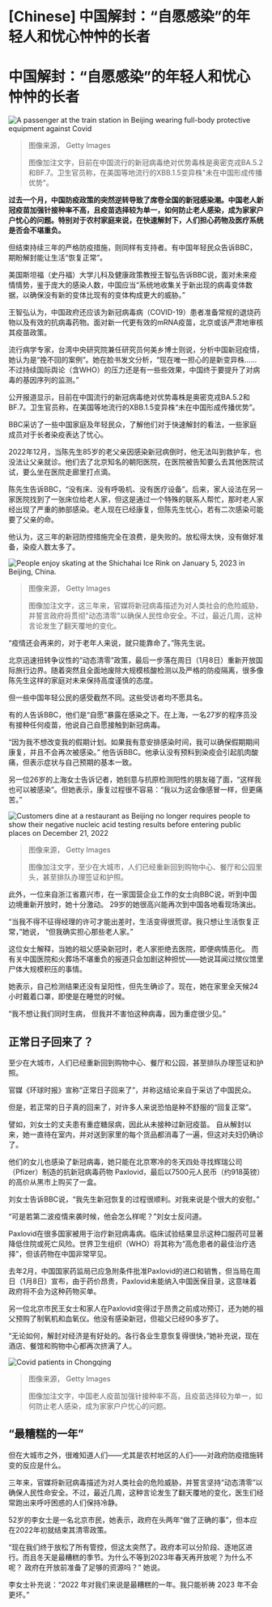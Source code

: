 # [Chinese] 中国解封：“自愿感染”的年轻人和忧心忡忡的长者

#  中国解封：“自愿感染”的年轻人和忧心忡忡的长者


![A passenger at the train station in Beijing wearing full-body protective equipment against Covid](_128213622_gettyimages-1246013148.jpg)

> 图像来源，  Getty Images
>
> 图像加注文字，目前在中国流行的新冠病毒绝对优势毒株是奥密克戎BA.5.2和BF.7。卫生官员称，在美国等地流行的XBB.1.5变异株"未在中国形成传播优势"。

**过去一个月，中国防疫政策的突然逆转导致了席卷全国的新冠感染潮。中国老人新冠疫苗加强针接种率不高，且疫苗选择较为单一，如何防止老人感染，成为家家户户忧心的问题。特别对于农村家庭来说，在快速解封下，人们担心药物及医疗系统是否会不堪重负。**

但结束持续三年的严格防疫措施，则同样有支持者。有中国年轻民众告诉BBC，期盼解封能让生活“恢复正常”。

美国斯坦福（史丹福）大学儿科及健康政策教授王智弘告诉BBC说，面对未来疫情情势，鉴于庞大的感染人数，中国应当“系统地收集关于新出现的病毒变体数据，以确保没有新的变体比现有的变体构成更大的威胁。”

王智弘认为，中国政府还应该为新冠病毒病（COVID-19）患者准备常规的退烧药物以及有效的抗病毒药物。面对新一代更有效的mRNA疫苗，北京或该严肃地审核其疫苗政策。

流行病学专家，台湾中央研究院兼任研究员何美乡博士则说，分析中国新冠疫情，她认为是“挽不回的案例”。她在脸书发文分析，“现在唯一担心的是新变异株……不过持续国际舆论（含WHO）的压力还是有一些些效果，中国终于要提升了对病毒的基因序列的监测。”

公开报道显示，目前在中国流行的新冠病毒绝对优势毒株是奥密克戎BA.5.2和BF.7。卫生官员称，在美国等地流行的XBB.1.5变异株“未在中国形成传播优势”。

BBC采访了一些中国家庭及年轻民众，了解他们对于快速解封的看法，一些家庭成员对于长者染疫表达了忧心。

2022年12月，当陈先生85岁的老父亲因感染新冠病倒时，他无法叫到救护车，也没法让父亲就诊。他们去了北京知名的朝阳医院，在医院被告知要么去其他医院试试，要么坐在医院走廊里打点滴。

陈先生告诉BBC，“没有床、没有呼吸机、没有医疗设备”。后来，家人设法在另一家医院找到了一张床位给老人家，但这是通过一个特殊的联系人帮忙，那时老人家经出现了严重的肺部感染。老人现在已经康复，但陈先生忧心，若有二次感染可能要了父亲的命。

他认为，这三年的新冠防控措施完全在浪费，是失败的。放松得太快，没有做好准备，染疫人数太多了。

![People enjoy skating at the Shichahai Ice Rink on January 5, 2023 in Beijing, China.](_128213237_gettyimages-1454484805.jpg)

> 图像来源，  Getty Images
>
> 图像加注文字，这三年来，官媒将新冠病毒描述为对人类社会的危险威胁，并誓言政府将贯彻"动态清零"以确保人民性命安全。不过，最近几周，这种言论发生了翻天覆地的变化。

“疫情还会再来的，对于老年人来说，就只能靠命了。”陈先生说。

北京迅速扭转争议性的“动态清零”政策，最后一步落在周日（1月8日）重新开放国际旅行边界。随着突然且全面地废除大规模核酸检测以及严格的防疫隔离，很多像陈先生这样的家庭对未来保持高度谨慎的态度。

但一些中国年轻公民的感受截然不同。这些受访者均不愿具名。

有的人告诉BBC，他们是“自愿”暴露在感染之下。在上海，一名27岁的程序员没有接种任何疫苗，他说自己自愿接触到新冠病毒。

“因为我不想改变我的假期计划。如果我有意安排感染时间，我可以确保假期期间康复，并且不会再次被感染。” 他告诉BBC。他承认没有预料到染疫会引起肌肉酸痛，但表示症状与自己预期的基本一致。

另一位26岁的上海女士告诉记者，她刻意与抗原检测阳性的朋友碰了面，“这样我也可以被感染”。但她表示，康复过程很不容易：“我以为这会像感冒一样，但更痛苦。”

![Customers dine at a restaurant as Beijing no longer requires people to show their negative nucleic acid testing results before entering public places on December 21, 2022](_128213241_gettyimages-1451208255.jpg)

> 图像来源，  Getty Images
>
> 图像加注文字，至少在大城市，人们已经重新回到购物中心、餐厅和公园里头，甚至排队办理签证和护照。

此外，一位来自浙江省嘉兴市，在一家国营企业工作的女士向BBC说，听到中国边境重新开放时，她十分激动。 29岁的她很高兴能再次到中国各地看现场演出。

“当我不得不征得经理的许可才能出差时，生活变得很荒谬。我只想让生活恢复正常，”她说， “但我确实担心那些老人家。”

这位女士解释，当她的祖父感染新冠时，老人家拒绝去医院，即便病情恶化。 而有关中国医院和火葬场不堪重负的报道只会加剧这种担忧——她说耳闻过殡仪馆里尸体大规模积压的事情。

她表示，自己检测结果还没有呈阳性，但先生确诊了。现在，她在家里全天候24小时戴着口罩，即使是在睡觉的时候。

“我不想让我们同时生病， 但我并不害怕这种病毒，因为重症很少见。”

##  正常日子回来了？

至少在大城市，人们已经重新回到购物中心、餐厅和公园，甚至排队办理签证和护照。

官媒《环球时报》宣称“正常日子回来了”，并称这结论来自于采访了中国民众。

但是，若正常的日子真的回来了，对许多人来说恐怕是种不舒服的“回复正常”。

譬如，刘女士的丈夫患有重症糖尿病，因此从未接种过新冠疫苗。 自从解封以来，她一直待在室内，并对送到家里的每个货品都消毒了一遍，但这对夫妇仍确诊了。

他们的女儿也感染了新冠病毒，她只能在北京寒冷的冬天四处寻找辉瑞公司（Pfizer）制造的抗新冠病毒药物 Paxlovid，最后以7500元人民币（约918英镑）的高价从黑市上购买了一盒。


刘女士告诉BBC说，“我先生新冠恢复的过程很顺利。对我来说是个很大的安慰。”

“可是若第二波疫情来袭时候，他会怎么样呢？”刘女士反问道。

Paxlovid在很多国家被用于治疗新冠病毒病。临床试验结果显示这种口服药可显著降低住院或死亡风险。世界卫生组织（WHO）将其称为“高危患者的最佳治疗选择”，但该药物在中国非常罕见。

去年2月，中国国家药监局已应急附条件批准Paxlovid的进口和销售，但当局在周日（1月8日）宣布，由于药价昂贵，Paxlovid未能纳入中国医保目录，这意味着政府将不会为这种药物买单。

另一位北京市民王女士和家人在Paxlovid变得过于昂贵之前成功预订，还为她的祖父预购了制氧机和血氧仪。他没有感染新冠，但祖父已经90多岁了。

“无论如何，解封对经济是有好处的。各行各业生意恢复得很快，”她补充说，现在酒店、餐馆和购物中心都再次挤满了人。

![Covid patients in Chongqing](_128101657_gettyimages-1245777183.jpg)

> 图像来源，  Getty Images
>
> 图像加注文字，中国老人疫苗加强针接种率不高，且疫苗选择较为单一，如何防止老人感染，成为家家户户忧心的问题。

##  “最糟糕的一年”

但在大城市之外，很难知道人们——尤其是农村地区的人们——对政府防疫措施转变的反应是什么。

三年来，官媒将新冠病毒描述为对人类社会的危险威胁，并誓言坚持“动态清零”以确保人民性命安全。不过，最近几周，这种言论发生了翻天覆地的变化，医生们经常跑出来呼吁困惑的人们保持冷静。

52岁的李女士是一名北京市民，她表示，政府在头两年“做了正确的事”，但本应在2022年初就结束其清零政策。

“现在我们终于放松了所有管控，但这太突然了。政府本可以分阶段、逐地区进行。而且冬天是最糟糕的季节。为什么不等到2023年春天再开放呢？为什么不呢？ 政府在开放前准备了足够的资源吗？” 她说。

李女士补充说：“2022 年对我们来说是最糟糕的一年。我只能祈祷 2023 年不会更坏。”


